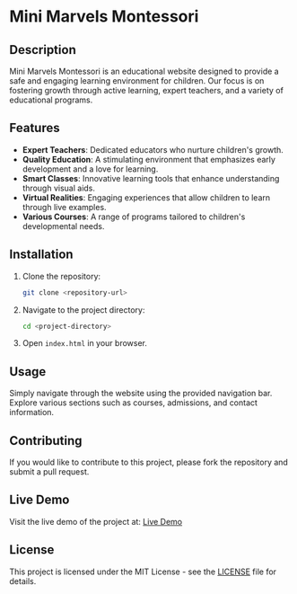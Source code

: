 # Mini Marvels Montessori

## Description
Mini Marvels Montessori is an educational website designed to provide a safe and engaging learning environment for children. Our focus is on fostering growth through active learning, expert teachers, and a variety of educational programs.

## Features
- **Expert Teachers**: Dedicated educators who nurture children's growth.
- **Quality Education**: A stimulating environment that emphasizes early development and a love for learning.
- **Smart Classes**: Innovative learning tools that enhance understanding through visual aids.
- **Virtual Realities**: Engaging experiences that allow children to learn through live examples.
- **Various Courses**: A range of programs tailored to children's developmental needs.

## Installation
1. Clone the repository:
   ```bash
   git clone <repository-url>
   ```
2. Navigate to the project directory:
   ```bash
   cd <project-directory>
   ```
3. Open `index.html` in your browser.

## Usage
Simply navigate through the website using the provided navigation bar. Explore various sections such as courses, admissions, and contact information.

## Contributing
If you would like to contribute to this project, please fork the repository and submit a pull request.

## Live Demo
Visit the live demo of the project at: [Live Demo](<insert-live-url-here>)

## License
This project is licensed under the MIT License - see the [LICENSE](LICENSE) file for details.
